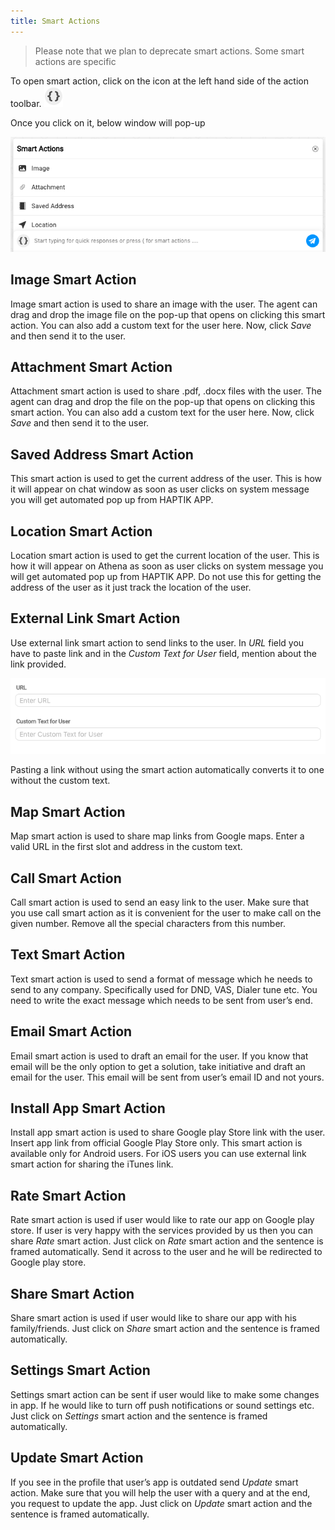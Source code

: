```yaml
---
title: Smart Actions
---
```


> Please note that we plan to deprecate smart actions. Some smart actions are specific

To open smart action, click on the icon at the left hand side of the action toolbar.
![](assets/smart_action_button.png)

Once you click on it, below window will pop-up

![](assets/smart_action_open.png)

## Image Smart Action

Image smart action is used to share an image with the user. The agent can drag and drop the image file on the pop-up that opens on clicking this smart action. You can also add a custom text for the user here. Now, click *Save* and then send it to the user.

## Attachment Smart Action

Attachment smart action is used to share .pdf, .docx files with the user. The agent can drag and drop the file on the pop-up that opens on clicking this smart action. You can also add a custom text for the user here. Now, click *Save* and then send it to the user.

## Saved Address Smart Action

This smart action is used to get the current address of the user. This is how it will appear on chat window as soon as user clicks on system message you will get automated pop up from HAPTIK APP.

## Location Smart Action

Location smart action is used to get the current location of the user. This is how it will appear on Athena as soon as user clicks on system message you will get automated pop up from HAPTIK APP. Do not use this for getting the address of the user as it just track the location of the user.

## External Link Smart Action

Use external link smart action to send links to the user. In *URL* field you have to paste link and in the *Custom Text for User* field, mention about the link provided.

![](assets/external_link_action.png)

Pasting a link without using the smart action automatically converts it to one without the custom text.

## Map Smart Action

Map smart action is used to share map links from Google maps. Enter a valid URL in the first slot and address in the custom text.

## Call Smart Action

Call smart action is used to send an easy link to the user. Make sure that you use call smart action as it is convenient for the user to make call on the given number. Remove all the special characters from this number.

## Text Smart Action

Text smart action is used to send a format of message which he needs to send to any company. Specifically used for DND, VAS, Dialer tune etc. You need to write the exact message which needs to be sent from user’s end.

## Email Smart Action

Email smart action is used to draft an email for the user. If you know that email will be the only option to get a solution, take initiative and draft an email for the user. This email will be sent from user’s email ID and not yours.

## Install App Smart Action

Install app smart action is used to share Google play Store link with the user. Insert app link from official Google Play Store only. This smart action is available only for Android users. For iOS users you can use external link smart action for sharing the iTunes link.

## Rate Smart Action

Rate smart action is used if user would like to rate our app on Google play store. If user is very happy with the services provided by us then you can share *Rate* smart action. Just click on *Rate* smart action and the sentence is framed automatically. Send it across to the user and he will be redirected to Google play store.

## Share Smart Action

Share smart action is used if user would like to share our app with his family/friends. Just click on *Share* smart action and the sentence is framed automatically.

## Settings Smart Action

Settings smart action can be sent if user would like to make some changes in app. If he would like to turn off push notifications or sound settings etc. Just click on *Settings* smart action and the sentence is framed automatically.

## Update Smart Action

If you see in the profile that user’s app is outdated send *Update* smart action. Make sure that you will help the user with a query and at the end, you request to update the app. Just click on *Update* smart action and the sentence is framed automatically.
